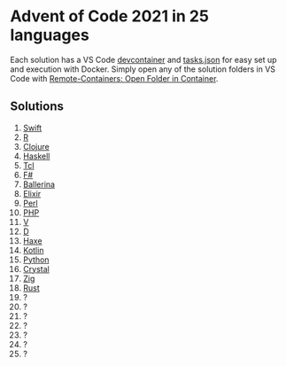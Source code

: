 # Advent of Code 2021 in 25 languages

Each solution has a VS Code [devcontainer](https://code.visualstudio.com/docs/remote/containers) and [tasks.json](https://code.visualstudio.com/docs/editor/tasks) for easy set up and execution with Docker. Simply open any of the solution folders in VS Code with [Remote-Containers: Open Folder in Container](https://marketplace.visualstudio.com/items?itemName=ms-vscode-remote.vscode-remote-extensionpack).

## Solutions
1. [Swift](1/main.swift)
2. [R](2/main.r)
3. [Clojure](3/main.clj)
4. [Haskell](4/main.hs)
5. [Tcl](5/main.tcl)
6. [F#](6/main.fsx)
7. [Ballerina](7/main.bal)
8. [Elixir](8/main.exs)
9. [Perl](9/main.pl)
10. [PHP](10/main.php)
11. [V](11/main.v)
12. [D](12/main.d)
13. [Haxe](13/main.hx)
14. [Kotlin](14/main.kt)
15. [Python](15/main.py)
16. [Crystal](16/main.cr)
17. [Zig](17/main.zig)
18. [Rust](18/main.rs)
19. ?
20. ?
21. ?
22. ?
23. ?
24. ?
25. ?